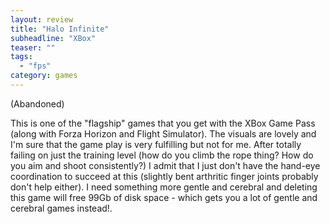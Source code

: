 ```yaml
---
layout: review
title: "Halo Infinite"
subheadline: "XBox"
teaser: ""
tags:
  - "fps"
category: games 
---
```


(Abandoned)

This is one of the "flagship" games that you get with the XBox Game Pass (along with Forza Horizon
and Flight Simulator). The visuals are lovely and I'm sure that the game play is very fulfilling
but not for me. After totally failing on just the training level (how do you climb the rope thing?
How do you aim and shoot consistently?) I admit that I just don't have the hand-eye coordination
to succeed at this (slightly bent arthritic finger joints probably don't help either). I need something
more gentle and cerebral and deleting this game will free 99Gb of disk space - which gets you a 
lot of gentle and cerebral games instead!.
